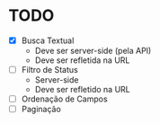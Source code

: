 # TODO
- [X] Busca Textual
  - Deve ser server-side (pela API)
  - Deve ser refletida na URL
- [ ] Filtro de Status
  - Server-side
  - Deve ser refletido na URL
- [ ] Ordenação de Campos
- [ ] Paginação
